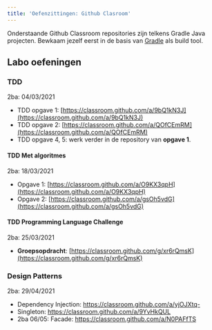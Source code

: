 ```yaml
---
title: 'Oefenzittingen: Github Clasroom'
---
```


Onderstaande Github Classroom repositories zijn telkens Gradle Java projecten. Bewkaam jezelf eerst in de basis van [Gradle](/dependency-management/gradle) als build tool.

## <a name="oef"></a>Labo oefeningen

### TDD

2ba: 04/03/2021

- TDD opgave 1: [https://classroom.github.com/a/9bQ1kN3J](https://classroom.github.com/a/9bQ1kN3J)
- TDD opgave 2: [https://classroom.github.com/a/QOfCEmRM](https://classroom.github.com/a/QOfCEmRM)
- TDD opgave 4, 5: werk verder in de repository van **opgave 1**.

#### TDD Met algoritmes

2ba: 18/03/2021

- Opgave 1: [https://classroom.github.com/a/O9KX3qpH](https://classroom.github.com/a/O9KX3qpH)
- Opgave 2: [https://classroom.github.com/a/gsOh5vdG](https://classroom.github.com/a/gsOh5vdG)

#### TDD Programming Language Challenge

2ba: 25/03/2021

- **Groepsopdracht**: [https://classroom.github.com/g/xr6rQmsK](https://classroom.github.com/g/xr6rQmsK)

### Design Patterns

2ba: 29/04/2021

- Dependency Injection: https://classroom.github.com/a/yjOJXtq-
- Singleton: https://classroom.github.com/a/9YvHkQUL
- 2ba 06/05: Facade: https://classroom.github.com/a/N0PAFfTS

